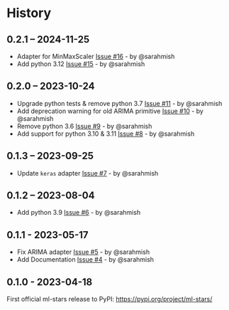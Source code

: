 # History

## 0.2.1 – 2024-11-25

* Adapter for MinMaxScaler [Issue #16](https://github.com/sintel-dev/ml-stars/issues/16) - by @sarahmish 
* Add python 3.12 [Issue #15](https://github.com/sintel-dev/ml-stars/issues/15) - by @sarahmish 


## 0.2.0 – 2023-10-24

* Upgrade python tests & remove python 3.7 [Issue #11](https://github.com/sintel-dev/ml-stars/issues/11) - by @sarahmish
* Add deprecation warning for old ARIMA primitive [Issue #10](https://github.com/sintel-dev/ml-stars/issues/10) - by @sarahmish
* Remove python 3.6 [Issue #9](https://github.com/sintel-dev/ml-stars/issues/9) - by @sarahmish
* Add support for python 3.10 & 3.11 [Issue #8](https://github.com/sintel-dev/ml-stars/issues/8) - by @sarahmish


## 0.1.3 – 2023-09-25

* Update ``keras`` adapter [Issue #7](https://github.com/sintel-dev/ml-stars/issues/7) - by @sarahmish


## 0.1.2 – 2023-08-04

* Add python 3.9 [Issue #6](https://github.com/sintel-dev/ml-stars/issues/6) - by @sarahmish


## 0.1.1 - 2023-05-17

* Fix ARIMA adapter [Issue #5](https://github.com/sintel-dev/ml-stars/issues/5) - by @sarahmish
* Add Documentation [Issue #4](https://github.com/sintel-dev/ml-stars/issues/4) - by @sarahmish


## 0.1.0 - 2023-04-18

First official ml-stars release to PyPI: https://pypi.org/project/ml-stars/

